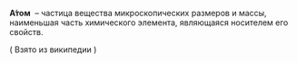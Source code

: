 **А́том**  – частица вещества микроскопических размеров и массы, наименьшая часть химического элемента, являющаяся носителем его свойств.

( Взято из википедии )